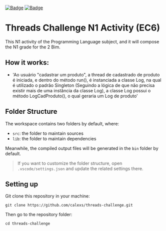[![Badge](https://img.shields.io/badge/jdk-v11.0.11-yellowgreen)](https://www.oracle.com/java/technologies/javase/jdk11-archive-downloads.html) [![Badge](https://img.shields.io/badge/java-v1.8.0__301-red)](https://blogs.oracle.com/ebstech/post/jre-180-301-certified-with-ebs-releases-122-and-121)

# Threads Challenge N1 Activity (EC6)
This N1 activity of the Programming Language subject, and it will compose the N1 grade for the 2 Bim.

## How it works:

- 'Ao usuário "cadastrar um produto", a thread de cadastrado de produto é iniciada, e dentro do método run(), é instanciada a classe Log, na qual é utilizado o padrão Singleton (Seguindo a lógica de que não precisa existir mais de uma instância da classe Log), a classe Log possui o método LogCadProduto(), o qual geraria um Log de produto'


## Folder Structure

The workspace contains two folders by default, where:

- `src`: the folder to maintain sources
- `lib`: the folder to maintain dependencies

Meanwhile, the compiled output files will be generated in the `bin` folder by default.

> If you want to customize the folder structure, open `.vscode/settings.json` and update the related settings there.

## Setting up

Git clone this repository in your machine:

```console
git clone https://github.com/calexs/threads-challenge.git    
```
Then go to the repository folder:

```console
cd threads-challenge
```

